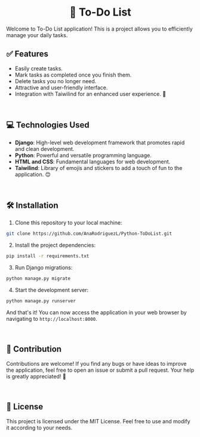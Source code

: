 <h1 align="center">📝 To-Do List</h1>
Welcome to To-Do List application! This is a project allows you to efficiently manage your daily tasks.

<br>

## ✅ Features
- Easily create tasks.
- Mark tasks as completed once you finish them.
- Delete tasks you no longer need.
- Attractive and user-friendly interface.
- Integration with Taiwilind for an enhanced user experience. 🎉

<br>

## 💻 Technologies Used
- **Django**: High-level web development framework that promotes rapid and clean development.
- **Python**: Powerful and versatile programming language.
- **HTML and CSS**: Fundamental languages for web development.
- **Taiwilind**: Library of emojis and stickers to add a touch of fun to the application. 😊

<br>

## 🛠️ Installation
1. Clone this repository to your local machine:
```bash
git clone https://github.com/AnaRodriguezL/Python-ToDoList.git
```
2. Install the project dependencies:
```bash
pip install -r requirements.txt
```
3. Run Django migrations:
```bash
python manage.py migrate
```
4. Start the development server:
```bash
python manage.py runserver
```

And that's it! You can now access the application in your web browser by navigating to `http://localhost:8000`.

<br>

## 🤝 Contribution
Contributions are welcome! If you find any bugs or have ideas to improve the application, feel free to open an issue or submit a pull request. Your help is greatly appreciated! 🙌

<br>

## 📄 License
This project is licensed under the MIT License. Feel free to use and modify it according to your needs.
